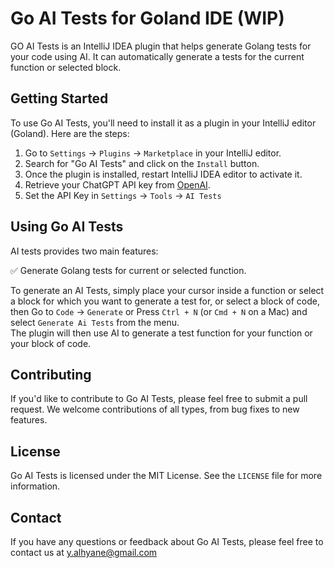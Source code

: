 # Go AI Tests for Goland IDE (WIP)

GO AI Tests is an IntelliJ IDEA plugin that helps generate Golang tests for your code using AI.
It can automatically generate a tests for the current function or selected block.

## Getting Started

To use Go AI Tests, you'll need to install it as a plugin in your IntelliJ editor (Goland). Here are the steps:

1. Go to `Settings` -> `Plugins` -> `Marketplace` in your IntelliJ editor.
2. Search for "Go AI Tests" and click on the `Install` button.
3. Once the plugin is installed, restart IntelliJ IDEA editor to activate it.
4. Retrieve your ChatGPT API key from [OpenAI](https://platform.openai.com/account/api-keys).
5. Set the API Key in `Settings` -> `Tools` -> `AI Tests`

## Using Go AI Tests

AI tests provides two main features:

✅ Generate Golang tests for current or selected function.  

To generate an AI Tests, simply place your cursor inside a function or select a block for which you want to generate a test for, or select a block of code, then Go to `Code` -> `Generate` or Press `Ctrl + N` (or `Cmd + N` on a Mac) and select `Generate Ai Tests` from the menu.  
The plugin will then use AI to generate a test function for your function or your block of code.

## Contributing

If you'd like to contribute to Go AI Tests, please feel free to submit a pull request. We welcome contributions of all types, from bug fixes to new features.

## License

Go AI Tests is licensed under the MIT License. See the `LICENSE` file for more information.

## Contact

If you have any questions or feedback about Go AI Tests, please feel free to contact us at y.alhyane@gmail.com
